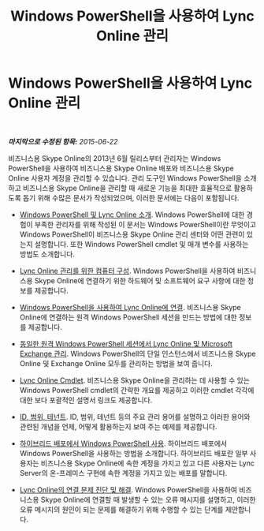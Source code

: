 ﻿---
title: Windows PowerShell을 사용하여 Lync Online 관리
TOCTitle: Windows PowerShell을 사용하여 Lync Online 관리
ms:assetid: 9ef2d853-10fb-4e02-a552-dcf6818d7153
ms:mtpsurl: https://technet.microsoft.com/ko-kr/library/Dn362831(v=OCS.15)
ms:contentKeyID: 56270284
ms.date: 08/24/2015
mtps_version: v=OCS.15
ms.translationtype: HT
---

# Windows PowerShell을 사용하여 Lync Online 관리

 

_**마지막으로 수정된 항목:** 2015-06-22_

비즈니스용 Skype Online의 2013년 6월 릴리스부터 관리자는 Windows PowerShell을 사용하여 비즈니스용 Skype Online 배포와 비즈니스용 Skype Online 사용자 계정을 관리할 수 있습니다. 관리 도구인 Windows PowerShell을 소개하고 비즈니스용 Skype Online을 관리할 때 새로운 기능을 최대한 효율적으로 활용하도록 돕기 위해 수많은 문서가 작성되었으며, 이러한 문서에는 다음이 포함됩니다.

  - [Windows PowerShell 및 Lync Online 소개](an-introduction-to-windows-powershell-and-skype-for-business-online.md). Windows PowerShell에 대한 경험이 부족한 관리자를 위해 작성된 이 문서는 Windows PowerShell이란 무엇이고 Windows PowerShell이 비즈니스용 Skype Online 관리 센터와 어떤 관련이 있는지 설명합니다. 또한 Windows PowerShell cmdlet 및 매개 변수를 사용하는 방법도 소개합니다.

  - [Lync Online 관리를 위한 컴퓨터 구성](configuring-your-computer-for-skype-for-business-online-management.md). Windows PowerShell을 사용하여 비즈니스용 Skype Online에 연결하기 위한 하드웨어 및 소프트웨어 요구 사항에 대한 정보를 제공합니다.

  - [Windows PowerShell을 사용하여 Lync Online에 연결](connecting-to-skype-for-business-online-by-using-windows-powershell.md). 비즈니스용 Skype Online에 연결하는 원격 Windows PowerShell 세션을 만드는 방법에 대한 정보를 제공합니다.

  - [동일한 원격 Windows PowerShell 세션에서 Lync Online 및 Microsoft Exchange 관리](managing-skype-for-business-online-and-microsoft-exchange-from-the-same-remote-windows-powershell-session.md). Windows PowerShell의 단일 인스턴스에서 비즈니스용 Skype Online 및 Exchange Online 모두를 관리하는 방법을 보여 줍니다.

  - [Lync Online Cmdlet](the-skype-for-business-online-cmdlets.md). 비즈니스용 Skype Online을 관리하는 데 사용할 수 있는 Windows PowerShell cmdlet의 간략한 개요를 제공하고 이러한 cmdlet 각각에 대한 보다 포괄적인 설명서 링크도 제공합니다.

  - [ID, 범위, 테넌트](identities-scopes-and-tenants-in-skype-for-business-online.md). ID, 범위, 테넌트 등의 주요 관리 용어를 설명하고 이러한 용어와 관련된 개념을 언제, 어떻게 활용하는지 보여 주는 예제를 제공합니다.

  - [하이브리드 배포에서 Windows PowerShell 사용](using-windows-powershell-in-a-hybrid-deployment-with-skype-for-business-online.md). 하이브리드 배포에서 Windows PowerShell을 사용하는 방법을 소개합니다. 하이브리드 배포란 일부 사용자는 비즈니스용 Skype Online에 속한 계정을 가지고 있고 다른 사용자는 Lync Server의 온-프레미스 구현에 속한 계정을 가지고 있는 배포를 말합니다.

  - [Lync Online의 연결 문제 진단 및 해결](diagnosing-and-resolving-connection-problems-with-skype-for-business-online.md). Windows PowerShell을 사용하여 비즈니스용 Skype Online에 연결할 때 발생할 수 있는 오류 메시지를 설명하고, 이러한 오류 메시지의 원인이 되는 문제를 해결하기 위해 수행할 수 있는 단계를 제안합니다.

